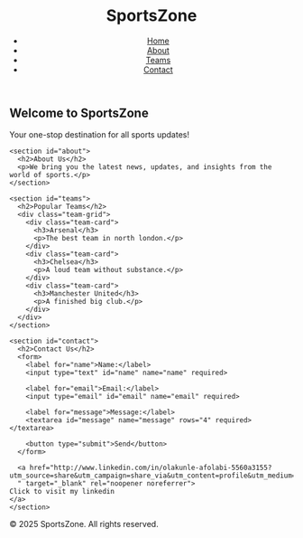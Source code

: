 <!DOCTYPE html>
<html lang="en">
<head>
  <meta charset="UTF-8">
  <meta name="viewport" content="width=device-width, initial-scale=1.0">
  <title>Sports Website</title>
  <link rel="stylesheet" href="style.css">
</head>
<body>
  <header>
    <div class="logo">
      <h1>SportsZone</h1>
    </div>
    <nav>
      <ul>
        <li><a href="https://www.linkedin.com/in/olakunle-afolabi-5560a3155?utm_source=share&utm_campaign=share_via&utm_content=profile&utm_medium=ios_app">Home</a></li>
        <li><a href="https://codelancashire.tech/">About</a></li>
        <li><a href="https://www.nevermanagealone.com/2025/1/3/24335165/nma-fpl-fantrax-epl-gw20-predeadline-teamnews-livechat">Teams</a></li>
        <li><a href="https://blog.hedgehog.app/polkadot-ecosystem-update/ 
            ">Contact</a></li>
      </ul>
    </nav>
  </header>

  <main>
    <section id="home" class="hero">
      <h2>Welcome to SportsZone</h2>
      <p>Your one-stop destination for all sports updates!</p>
    </section>

    <section id="about">
      <h2>About Us</h2>
      <p>We bring you the latest news, updates, and insights from the world of sports.</p>
    </section>

    <section id="teams">
      <h2>Popular Teams</h2>
      <div class="team-grid">
        <div class="team-card">
          <h3>Arsenal</h3>
          <p>The best team in north london.</p>
        </div>
        <div class="team-card">
          <h3>Chelsea</h3>
          <p>A loud team without substance.</p>
        </div>
        <div class="team-card">
          <h3>Manchester United</h3>
          <p>A finished big club.</p>
        </div>
      </div>
    </section>

    <section id="contact">
      <h2>Contact Us</h2>
      <form>
        <label for="name">Name:</label>
        <input type="text" id="name" name="name" required>

        <label for="email">Email:</label>
        <input type="email" id="email" name="email" required>

        <label for="message">Message:</label>
        <textarea id="message" name="message" rows="4" required></textarea>

        <button type="submit">Send</button>
      </form>

      <a href="http://www.linkedin.com/in/olakunle-afolabi-5560a3155?utm_source=share&utm_campaign=share_via&utm_content=profile&utm_medium=ios_app
      " target="_blank" rel="noopener noreferrer">
    Click to visit my linkedin
    </a>
    </section>
  </main>

  <footer>
    <p>&copy; 2025 SportsZone. All rights reserved.</p>
  </footer>
</body>
</html>
